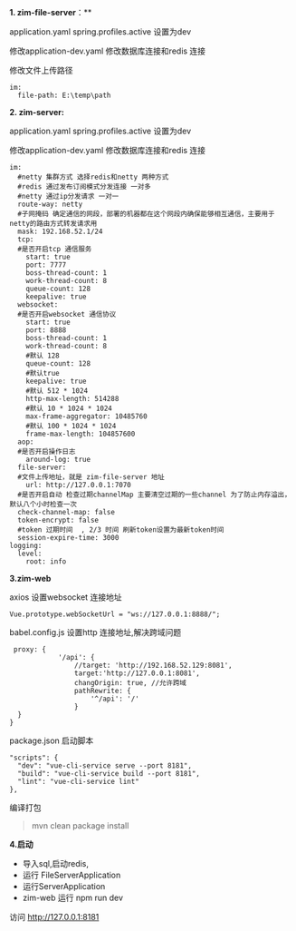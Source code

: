 **1. zim-file-server**：**

application.yaml  spring.profiles.active 设置为dev

修改application-dev.yaml 修改数据库连接和redis 连接

修改文件上传路径

```
im:
  file-path: E:\temp\path
```

**2. zim-server:**

application.yaml  spring.profiles.active 设置为dev

修改application-dev.yaml 修改数据库连接和redis 连接

```
im:
  #netty 集群方式 选择redis和netty 两种方式
  #redis 通过发布订阅模式分发连接 一对多
  #netty 通过ip分发请求 一对一
  route-way: netty
  #子网掩码 确定通信的网段，部署的机器都在这个网段内确保能够相互通信，主要用于netty的路由方式转发请求用
  mask: 192.168.52.1/24
  tcp:
  #是否开启tcp 通信服务
    start: true
    port: 7777
    boss-thread-count: 1
    work-thread-count: 8
    queue-count: 128
    keepalive: true
  websocket:
  #是否开启websocket 通信协议
    start: true
    port: 8888
    boss-thread-count: 1
    work-thread-count: 8
    #默认 128
    queue-count: 128
    #默认true
    keepalive: true
    #默认 512 * 1024
    http-max-length: 514288
    #默认 10 * 1024 * 1024
    max-frame-aggregator: 10485760
    #默认 100 * 1024 * 1024
    frame-max-length: 104857600
  aop:
  #是否开启操作日志
    around-log: true
  file-server:
  #文件上传地址，就是 zim-file-server 地址
    url: http://127.0.0.1:7070
  #是否开启自动 检查过期channelMap 主要清空过期的一些channel 为了防止内存溢出，默认八个小时检查一次
  check-channel-map: false
  token-encrypt: false
  #token 过期时间  , 2/3 时间 刷新token设置为最新token时间
  session-expire-time: 3000
logging:
  level:
    root: info
```

**3.zim-web**

axios 设置websocket 连接地址

```
Vue.prototype.webSocketUrl = "ws://127.0.0.1:8888/";
```

babel.config.js 设置http 连接地址,解决跨域问题

```
 proxy: {
            '/api': {
                //target: 'http://192.168.52.129:8081',
                target:'http://127.0.0.1:8081',
                changOrigin: true, //允许跨域
                pathRewrite: {
                    '^/api': '/'
                }
  }
}
```

package.json 启动脚本

```
"scripts": {
  "dev": "vue-cli-service serve --port 8181",
  "build": "vue-cli-service build --port 8181",
  "lint": "vue-cli-service lint"
},
```

编译打包

> mvn clean package install



**4.启动**

- 导入sql,启动redis,
- 运行 FileServerApplication
- 运行ServerApplication 
- zim-web 运行 npm run dev

访问 http://127.0.0.1:8181

